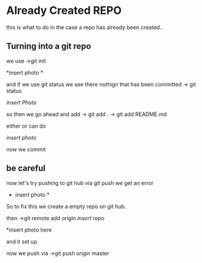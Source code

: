# Already Created REPO

this is what to do in the case a repo has already been created..

## Turning into a git repo

we use 
->git init

*insert photo *


and if we use git status we see there nothign that has been committed
 -> git status

 *insert Photo*


so then we go ahead and add 
 -> git add .
 -> git add README.md 

 either or can do

 *insert photo*

 now we commit

## be careful

now let's try pushing to git hub
via git push
we get an error

 * insert photo *

So to fix this we create a empty repo on git hub.

then 
->git remote add origin *insert repo*

*insert photo here

and it set up

now we push via
->git push origin master



